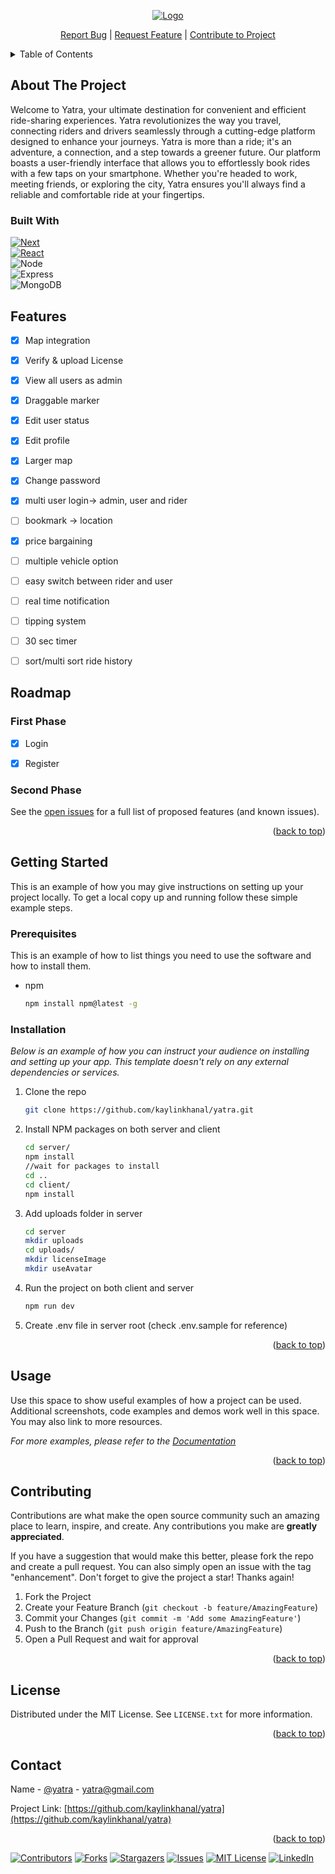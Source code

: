 <a name="Yatra"></a>


<!-- PROJECT LOGO -->


<div align="center">
  <a href="https://github.com/kaylinkhanal/yatra">
    <img src="https://github.com/kaylinkhanal/yatra/assets/123483889/8b4e805a-c8f2-4023-9bf4-f4c1c7a63205" alt="Logo" >
  </a>


  
   
  

</div>
<p align='center'> 
    <a href="https://github.com/kaylinkhanal/yatra/issues">Report Bug</a> 
   |
    <a href="https://github.com/kaylinkhanal/yatra/issues">Request Feature</a>
  |
    <a href="https://github.com/kaylinkhanal/yatra/">Contribute to Project</a>
    

</p>
  


<!-- TABLE OF CONTENTS -->
<details>
  <summary>Table of Contents</summary>
  <ol>
    <li>
      <a href="#about-the-project">About The Project</a>
      <ul>
        <li><a href="#built-with">Built With</a></li>
      </ul>
    </li>
    <li>
      <a href="#getting-started">Getting Started</a>
      <ul>
        <li><a href="#prerequisites">Prerequisites</a></li>
        <li><a href="#installation">Installation</a></li>
      </ul>
    </li>
    <li><a href="#usage">Usage</a></li>
    <li><a href="#roadmap">Roadmap</a></li>
    <li><a href="#contributing">Contributing</a></li>
    <li><a href="#license">License</a></li>
    <li><a href="#contact">Contact</a></li>
    <li><a href="#acknowledgments">Acknowledgments</a></li>
  </ol>
</details>

<!-- ABOUT THE PROJECT -->

## About The Project

Welcome to Yatra, your ultimate destination for convenient and efficient ride-sharing experiences. Yatra revolutionizes the way you travel, connecting riders and drivers seamlessly through a cutting-edge platform designed to enhance your journeys.
 Yatra is more than a ride; it's an adventure, a connection, and a step towards a greener future.
Our platform boasts a user-friendly interface that allows you to effortlessly book rides with a few taps on your smartphone. Whether you're headed to work, meeting friends, or exploring the city, Yatra ensures you'll always find a reliable and comfortable ride at your fingertips.




### Built With

 [![Next][Next.js]][Next-url]  <br>
 [![React][React.js]][React-url]  <br>
 ![Node](https://img.shields.io/badge/Node.js-339933?style=for-the-badge&logo=nodedotjs&logoColor=white)  <br>
 ![Express](https://img.shields.io/badge/Express.js-000000?style=for-the-badge&logo=express&logoColor=white)  <br>
 ![MongoDB](https://img.shields.io/badge/MongoDB-4EA94B?style=for-the-badge&logo=mongodb&logoColor=white)  <br>


## Features

- [x] Map integration
- [x] Verify & upload License
- [x] View all users as admin
- [x] Draggable marker
- [x] Edit user status
- [x] Edit profile
- [x] Larger map
- [x] Change password
- [x] multi user login-> admin, user and rider
- [ ] bookmark -> location
- [x] price bargaining
- [ ] multiple vehicle option
- [ ] easy switch between rider and user
- [ ] real time notification
- [ ] tipping system
- [ ] 30 sec timer
- [ ] sort/multi sort ride history



<!-- ROADMAP -->

## Roadmap

### First Phase

- [x] Login
- [x] Register



### Second Phase

See the [open issues](https://github.com/kaylinkhanal/yatra/issues) for a full list of proposed features (and known issues).

<p align="right">(<a href="#readme-top">back to top</a>)</p>

<!-- GETTING STARTED -->

## Getting Started

This is an example of how you may give instructions on setting up your project locally.
To get a local copy up and running follow these simple example steps.

### Prerequisites

This is an example of how to list things you need to use the software and how to install them.

- npm
  ```sh
  npm install npm@latest -g
  ```

### Installation

_Below is an example of how you can instruct your audience on installing and setting up your app. This template doesn't rely on any external dependencies or services._

1. Clone the repo
   ```sh
   git clone https://github.com/kaylinkhanal/yatra.git
   ```
2. Install NPM packages on both server and client
   ```sh
   cd server/
   npm install
   //wait for packages to install
   cd ..
   cd client/
   npm install
   ```
3. Add uploads folder in server

   ```sh
   cd server
   mkdir uploads
   cd uploads/
   mkdir licenseImage
   mkdir useAvatar

   ```

4. Run the project on both client and server

   ```sh
   npm run dev

   ```

5. Create .env file in server root (check .env.sample for reference)

   <p align="right">(<a href="#readme-top">back to top</a>)</p>

<!-- USAGE EXAMPLES -->

## Usage

Use this space to show useful examples of how a project can be used. Additional screenshots, code examples and demos work well in this space. You may also link to more resources.

_For more examples, please refer to the [Documentation](https://example.com)_

<p align="right">(<a href="#readme-top">back to top</a>)</p>


<!-- CONTRIBUTING -->

## Contributing

Contributions are what make the open source community such an amazing place to learn, inspire, and create. Any contributions you make are **greatly appreciated**.

If you have a suggestion that would make this better, please fork the repo and create a pull request. You can also simply open an issue with the tag "enhancement".
Don't forget to give the project a star! Thanks again!

1. Fork the Project
2. Create your Feature Branch (`git checkout -b feature/AmazingFeature`)
3. Commit your Changes (`git commit -m 'Add some AmazingFeature'`)
4. Push to the Branch (`git push origin feature/AmazingFeature`)
5. Open a Pull Request and wait for approval

<p align="right">(<a href="#readme-top">back to top</a>)</p>


<!-- LICENSE -->

## License

Distributed under the MIT License. See `LICENSE.txt` for more information.

<p align="right">(<a href="#readme-top">back to top</a>)</p>

<!-- CONTACT -->

## Contact

Name - [@yatra](#) - yatra@gmail.com

Project Link: [https://github.com/kaylinkhanal/yatra](https://github.com/kaylinkhanal/yatra)

<p align="right">(<a href="#readme-top">back to top</a>)</p>


[![Contributors][contributors-shield]][contributors-url]
[![Forks][forks-shield]][forks-url]
[![Stargazers][stars-shield]][stars-url]
[![Issues][issues-shield]][issues-url]
[![MIT License][license-shield]][license-url]
[![LinkedIn][linkedin-shield]][linkedin-url]


<!-- MARKDOWN LINKS & IMAGES -->
<!-- https://www.markdownguide.org/basic-syntax/#reference-style-links -->

[contributors-shield]: https://img.shields.io/github/contributors/othneildrew/Best-README-Template.svg?style=for-the-badge
[contributors-url]: #
[forks-shield]: https://img.shields.io/github/forks/othneildrew/Best-README-Template.svg?style=for-the-badge
[forks-url]: #
[stars-shield]: https://img.shields.io/github/stars/othneildrew/Best-README-Template.svg?style=for-the-badge
[stars-url]: #
[issues-shield]: https://img.shields.io/github/issues/othneildrew/Best-README-Template.svg?style=for-the-badge
[issues-url]: #
[license-shield]: https://img.shields.io/github/license/othneildrew/Best-README-Template.svg?style=for-the-badge
[license-url]: https://github.com/othneildrew/Best-README-Template/blob/master/LICENSE.txt
[linkedin-shield]: https://img.shields.io/badge/-LinkedIn-black.svg?style=for-the-badge&logo=linkedin&colorB=555
[linkedin-url]: #
[Next.js]: https://img.shields.io/badge/next.js-000000?style=for-the-badge&logo=nextdotjs&logoColor=white
[Next-url]: https://nextjs.org/
[React.js]: https://img.shields.io/badge/React-20232A?style=for-the-badge&logo=react&logoColor=61DAFB
[React-url]: https://reactjs.org/
[Bootstrap.com]: https://img.shields.io/badge/Bootstrap-563D7C?style=for-the-badge&logo=bootstrap&logoColor=white
[Bootstrap-url]: https://getbootstrap.com
